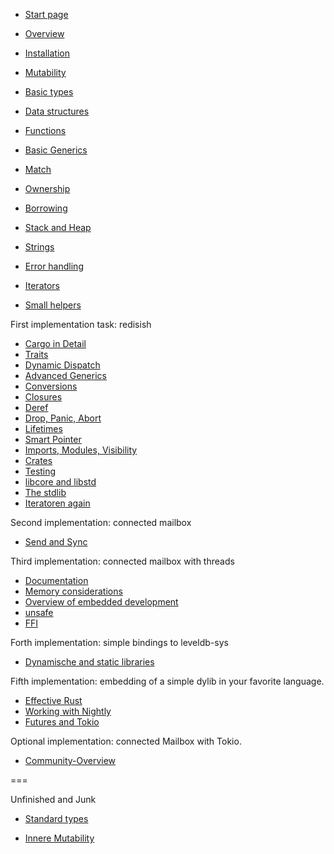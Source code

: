 * [Start page](../presentation/index.html?locale=en-US)
* [Overview](../presentation/index.html?chapter=overview&locale=en-US)

* [Installation](../presentation/index.html?chapter=installation&locale=en-US)
* [Mutability](../presentation/index.html?chapter=mutability&locale=en-US)
* [Basic types](../presentation/index.html?chapter=basic-types&locale=en-US)
* [Data structures](../presentation/index.html?chapter=data-structures&locale=en-US)
* [Functions](../presentation/index.html?chapter=functions&locale=en-US)
* [Basic Generics](../presentation/index.html?chapter=generics-basics&locale=en-US)
* [Match](../presentation/index.html?chapter=match&locale=en-US)
* [Ownership](../presentation/index.html?chapter=ownership&locale=en-US)
* [Borrowing](../presentation/index.html?chapter=borrowing&locale=en-US)
* [Stack and Heap](../presentation/index.html?chapter=stack-and-heap&locale=en-US)
* [Strings](../presentation/index.html?chapter=strings&locale=en-US)
* [Error handling](../presentation/index.html?chapter=error-handling&locale=en-US)
* [Iterators](../presentation/index.html?chapter=iterators&locale=en-US)
* [Small helpers](../presentation/index.html?chapter=little-helpers&locale=en-US)

First implementation task: redisish

* [Cargo in Detail](../presentation/index.html?chapter=cargo&locale=en-US)
* [Traits](../presentation/index.html?chapter=traits&locale=en-US)
* [Dynamic Dispatch](../presentation/index.html?chapter=dynamic-dispatch&locale=en-US)
* [Advanced Generics](../presentation/index.html?chapter=advanced-generics-bounds&locale=en-US)
* [Conversions](../presentation/index.html?chapter=conversion-patterns&locale=en-US)
* [Closures](../presentation/index.html?chapter=closures&locale=en-US)
* [Deref](../presentation/index.html?chapter=deref-coersions&locale=en-US)
* [Drop, Panic, Abort](../presentation/index.html?chapter=drop-panic-abort&locale=en-US)
* [Lifetimes](../presentation/index.html?chapter=lifetimes&locale=en-US)
* [Smart Pointer](../presentation/index.html?chapter=smart-pointers&locale=en-US)
* [Imports, Modules, Visibility](../presentation/index.html?chapter=imports-modules-and-visibility&locale=en-US)
* [Crates](../presentation/index.html?chapter=crates&locale=en-US)
* [Testing](../presentation/index.html?chapter=testing&locale=en-US)
* [libcore and libstd](../presentation/index.html?chapter=libcore-and-libstd&locale=en-US)
* [The stdlib](../presentation/index.html?chapter=std-lib-tour&locale=en-US)
* [Iteratoren again](../presentation/index.html?chapter=iterators-again&locale=en-US)

Second implementation: connected mailbox

* [Send and Sync](../presentation/index.html?chapter=send-and-sync&locale=en-US)

Third implementation: connected mailbox with threads

* [Documentation](../presentation/index.html?chapter=documentation&locale=en-US)
* [Memory considerations](../presentation/index.html?chapter=memory-considerations&locale=en-US)
* [Overview of embedded development](../presentation/index.html?chapter=embedded&locale=en-US)
* [unsafe](../presentation/index.html?chapter=unsafe&locale=en-US)
* [FFI](../presentation/index.html?chapter=ffi&locale=en-US)

Forth implementation: simple bindings to leveldb-sys

* [Dynamische and static libraries](../presentation/index.html?chapter=dynamic-and-static-libs&locale=en-US)

Fifth implementation: embedding of a simple dylib in your favorite language.

* [Effective Rust](../presentation/index.html?chapter=effective-rust&locale=en-US)
* [Working with Nightly](../presentation/index.html?chapter=working-with-nightly&locale=en-US)
* [Futures and Tokio](../presentation/index.html?chapter=futures-and-tokio&locale=en-US)

Optional implementation: connected Mailbox with Tokio.

* [Community-Overview](../presentation/index.html?chapter=community-map&locale=en-US)

===

Unfinished and Junk

* [Standard types](../presentation/index.html?chapter=standard-types&locale=en-US)

* [Innere Mutability](../presentation/index.html?chapter=inner-mutability&locale=en-US)
